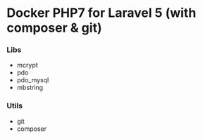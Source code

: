 # Docker PHP7 for Laravel 5 (with composer & git)

### Libs
* mcrypt
* pdo
* pdo_mysql
* mbstring

### Utils
* git
* composer

